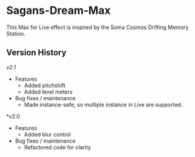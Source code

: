 # Sagans-Dream-Max

This Max for Live effect is inspired by the Soma Cosmos Drifting Memory Station.

Version History
---------------

*v2.1*
- Features
  - Added pitchshift
  - Added level meters
- Bug fixes / maintenance
  - Made instance-safe, so multiple instance in Live are supported.
  
*v2.0
- Features
  - Added blur control
- Bug fixes / maintenance
  - Refactored code for clarity
